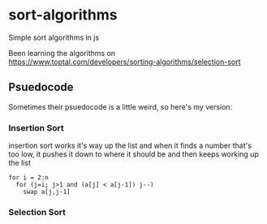 # sort-algorithms

Simple sort algorithms in js

Been learning the algorithms on https://www.toptal.com/developers/sorting-algorithms/selection-sort

## Psuedocode
Sometimes their psuedocode is a little weird, so here's my version:

### Insertion Sort
insertion sort works it's way up the list and when it finds a number that's too low, it pushes it down to where it should be and then keeps working up the list
```
for i = 2:n
  for (j=i; j>1 and (a[j] < a[j-1]) j--)
    swap a[j,j-1]
```

### Selection Sort
